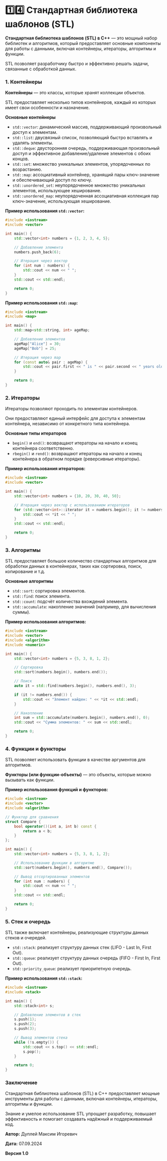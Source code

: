 # 1️⃣4️⃣ Стандартная библиотека шаблонов (STL)

**Стандартная библиотека шаблонов (STL) в C++** — это мощный набор библиотек и алгоритмов, который предоставляет основные компоненты для работы с данными, включая контейнеры, итераторы, алгоритмы и функции.

STL позволяет разработчику быстро и эффективно решать задачи, связанные с обработкой данных.

### 1. Контейнеры

**Контейнеры** — это классы, которые хранят коллекции объектов.

STL предоставляет несколько типов контейнеров, каждый из которых имеет свои особенности и назначение.

**Основные контейнеры**
- `std::vector`: динамический массив, поддерживающий произвольный доступ к элементам.
- `std::list`: двусвязный список, позволяющий быстро вставлять и удалять элементы.
- `std::deque`: двусторонняя очередь, поддерживающая произвольный доступ и эффективное добавление/удаление элементов с обоих концов.
- `std::set`: множество уникальных элементов, упорядоченных по возрастанию.
- `std::map`: ассоциативный контейнер, хранящий пары ключ-значение и обеспечивающий доступ по ключу.
- `std::unordered_set`: неупорядоченное множество уникальных элементов, использующее хеширование.
- `std::unordered_map`: неупорядоченная ассоциативная коллекция пар ключ-значение, использующая хеширование.

**Пример использования `std::vector`:**

```cpp
#include <iostream>
#include <vector>

int main() {
    std::vector<int> numbers = {1, 2, 3, 4, 5};

    // Добавление элемента
    numbers.push_back(6);

    // Итерация через вектор
    for (int num : numbers) {
        std::cout << num << " ";
    }
    std::cout << std::endl;

    return 0;
}
```

**Пример использования `std::map`:**

```cpp
#include <iostream>
#include <map>

int main() {
    std::map<std::string, int> ageMap;

    // Добавление элементов
    ageMap["Alice"] = 30;
    ageMap["Bob"] = 25;

    // Итерация через map
    for (const auto& pair : ageMap) {
        std::cout << pair.first << " is " << pair.second << " years old" << std::endl;
    }

    return 0;
}
```

### 2. Итераторы

Итераторы позволяют проходить по элементам контейнеров.

Они предоставляют единый интерфейс для доступа к элементам контейнера, независимо от конкретного типа контейнера.

**Основные типы итераторов**

- `begin()` и `end()`: возвращают итераторы на начало и конец контейнера соответственно.
- `rbegin()` и `rend()`: возвращают итераторы на начало и конец контейнера в обратном порядке (реверсивные итераторы).

**Пример использования итераторов:**

```cpp
#include <iostream>
#include <vector>

int main() {
    std::vector<int> numbers = {10, 20, 30, 40, 50};

    // Итерация через вектор с использованием итераторов
    for (std::vector<int>::iterator it = numbers.begin(); it != numbers.end(); ++it) {
        std::cout << *it << " ";
    }
    std::cout << std::endl;

    return 0;
}
```

### 3. Алгоритмы

STL предоставляет большое количество стандартных алгоритмов для обработки данных в контейнерах, таких как сортировка, поиск, копирование и т.д.

**Основные алгоритмы**
- `std::sort`: сортировка элементов.
- `std::find`: поиск элемента.
- `std::count`: подсчёт количества вхождений элемента.
- `std::accumulate`: накопление значений (например, для вычисления суммы).

**Пример использования алгоритмов:**

```cpp
#include <iostream>
#include <vector>
#include <algorithm>
#include <numeric>

int main() {
    std::vector<int> numbers = {5, 3, 8, 1, 2};

    // Сортировка
    std::sort(numbers.begin(), numbers.end());

    // Поиск
    auto it = std::find(numbers.begin(), numbers.end(), 3);

    if (it != numbers.end()) {
        std::cout << "Элемент найден: " << *it << std::endl;
    }

    // Накопление
    int sum = std::accumulate(numbers.begin(), numbers.end(), 0);
    std::cout << "Сумма элементов: " << sum << std::endl;

    return 0;
}
```

### 4. Функции и функторы

STL позволяет использовать функции в качестве аргументов для алгоритмов.

**Функторы (или функции-объекты)** — это объекты, которые можно вызывать как функции.

**Пример использования функций и функторов:**

```cpp
#include <iostream>
#include <vector>
#include <algorithm>

// Функтор для сравнения
struct Compare {
    bool operator()(int a, int b) const {
        return a < b;
    }
};

int main() {
    std::vector<int> numbers = {5, 3, 8, 1, 2};

    // Использование функции в алгоритме
    std::sort(numbers.begin(), numbers.end(), Compare());

    // Вывод отсортированных элементов
    for (int num : numbers) {
        std::cout << num << " ";
    }
    std::cout << std::endl;

    return 0;
}
```

### 5. Стек и очередь

STL также включает контейнеры, реализующие структуры данных стеков и очередей.

- `std::stack`: реализует структуру данных стек (LIFO - Last In, First Out).
- `std::queue`: реализует структуру данных очередь (FIFO - First In, First Out).
- `std::priority_queue`: реализует приоритетную очередь.

**Пример использования `std::stack`:**

```cpp
#include <iostream>
#include <stack>

int main() {
    std::stack<int> s;

    // Добавление элементов в стек
    s.push(1);
    s.push(2);
    s.push(3);

    // Вывод элементов стека
    while (!s.empty()) {
        std::cout << s.top() << std::endl;
        s.pop();
    }

    return 0;
}
```

### Заключение

Стандартная библиотека шаблонов (STL) в C++ предоставляет мощные инструменты для работы с данными, включая контейнеры, итераторы, алгоритмы и функции.

Знание и умелое использование STL упрощает разработку, повышает эффективность и помогает создавать надёжный и поддерживаемый код.



**Автор:** Дуплей Максим Игоревич

**Дата:** 07.09.2024

**Версия 1.0**
